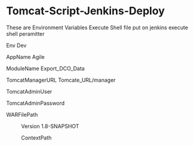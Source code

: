 # Tomcat-Script-Jenkins-Deploy
These are Environment Variables
Execute Shell file put on jenkins execute shell peramitter

Env	Dev

AppName	Agile

ModuleName	Export_DCO_Data

TomcatManagerURL Tomcate_URL/manager

TomcatAdminUser	<USER NAME>
  
TomcatAdminPassword	

WARFilePath <DIR PATH> 

Version	1.8-SNAPSHOT

ContextPath	

